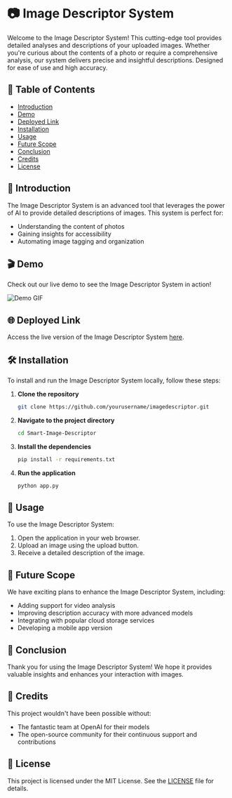 # 📷 Image Descriptor System

Welcome to the Image Descriptor System! This cutting-edge tool provides detailed analyses and descriptions of your uploaded images. Whether you're curious about the contents of a photo or require a comprehensive analysis, our system delivers precise and insightful descriptions. Designed for ease of use and high accuracy.

## 📜 Table of Contents
- [Introduction](#introduction)
- [Demo](#demo)
- [Deployed Link](#deployed-link)
- [Installation](#installation)
- [Usage](#usage)
- [Future Scope](#future-scope)
- [Conclusion](#conclusion)
- [Credits](#credits)
- [License](#license)

## 🌟 Introduction
The Image Descriptor System is an advanced tool that leverages the power of AI to provide detailed descriptions of images. This system is perfect for:
- Understanding the content of photos
- Gaining insights for accessibility
- Automating image tagging and organization

## 🎬 Demo
Check out our live demo to see the Image Descriptor System in action!

![Demo GIF](demo.gif)

## 🌐 Deployed Link
Access the live version of the Image Descriptor System [here](https://smart-image-descriptor.onrender.com/).

## 🛠️ Installation
To install and run the Image Descriptor System locally, follow these steps:

1. **Clone the repository**
    ```bash
    git clone https://github.com/yourusername/imagedescriptor.git
    ```
2. **Navigate to the project directory**
    ```bash
    cd Smart-Image-Descriptor
    ```
3. **Install the dependencies**
    ```bash
    pip install -r requirements.txt
    ```
4. **Run the application**
    ```bash
    python app.py
    ```

## 🚀 Usage
To use the Image Descriptor System:

1. Open the application in your web browser.
2. Upload an image using the upload button.
3. Receive a detailed description of the image.

## 🚀 Future Scope
We have exciting plans to enhance the Image Descriptor System, including:
- Adding support for video analysis
- Improving description accuracy with more advanced models
- Integrating with popular cloud storage services
- Developing a mobile app version

## 🎉 Conclusion
Thank you for using the Image Descriptor System! We hope it provides valuable insights and enhances your interaction with images.

## 🙏 Credits
This project wouldn't have been possible without:
- The fantastic team at OpenAI for their models
- The open-source community for their continuous support and contributions

## 📄 License
This project is licensed under the MIT License. See the [LICENSE](LICENSE) file for details.
